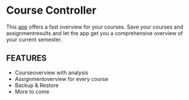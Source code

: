 # **Co**urse **Con**troller

This [app](https://play.google.com/store/apps/details?id=com.tak3r07.unihelper&hl=en) offers a fast overview for your courses.
Save your courses and assignmentresults and let the app get you a comprehensive overview of your current semester.

## FEATURES

- Courseoverview with analysis
- Assignmentoverview for every course
- Backup & Restore
- More to come
